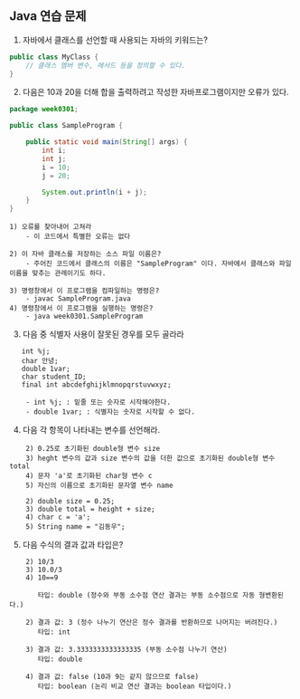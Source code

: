## Java 연습 문제

1. 자바에서 클래스를 선언할 때 사용되는 자바의 키워드는?


```java
public class MyClass {
    // 클래스 멤버 변수, 메서드 등을 정의할 수 있다.
}
```


2. 다음은 10과 20을 더해 합을 출력하려고 작성한 자바프로그램이지만 오류가 있다.
```java
package week0301;

public class SampleProgram {

    public static void main(String[] args) {
        int i;
        int j;
        i = 10;
        j = 20;

        System.out.println(i + j);
    }
}
```

    1) 오류를 찾아내어 고쳐라
        - 이 코드에서 특별한 오류는 없다

    2) 이 자바 클래스를 저장하는 소스 파일 이름은?
        - 주어진 코드에서 클래스의 이름은 "SampleProgram" 이다. 자바에서 클래스와 파일 이름을 맞추는 관례이기도 하다.

    3) 명령창에서 이 프로그램을 컴파일하는 명령은?
        - javac SampleProgram.java
    4) 명령창에서 이 프로그램을 실행하는 명령은?
        - java week0301.SampleProgram


3. 다음 중 식별자 사용이 잘못된 경우를 모두 골라라
```int _i;
   int %j;     
   char 안녕;
   double 1var;
   char student_ID;
   final int abcdefghijklmnopqrstuvwxyz;
```
```
    - int %j; : 밑줄 또는 숫자로 시작해야한다.
    - double 1var; : 식별자는 숫자로 시작할 수 없다.
```

4. 다음 각 항목이 나타내는 변수를 선언해라.
``` 1) int형 변수 height
    2) 0.25로 초기화된 double형 변수 size
    3) heght 변수의 값과 size 변수의 값을 더한 값으로 초기화된 double형 변수 total
    4) 문자 'a'로 초기화된 char형 변수 c
    5) 자신의 이름으로 초기화된 문자열 변수 name
```

``` 1) int height;
    2) double size = 0.25;
    3) double total = height + size;
    4) char c = 'a';
    5) String name = "김동우";
```

5. 다음 수식의 결과 값과 타입은?
``` 1) 67+12.8
    2) 10/3
    3) 10.0/3
    4) 10==9
```

``` 1) 결과 값: 79.8 (정수 67과 부동 소수점 12.8을 더함)
       타입: double (정수와 부동 소수점 연산 결과는 부동 소수점으로 자동 형변환된다.)

    2) 결과 값: 3 (정수 나누기 연산은 정수 결과를 반환하므로 나머지는 버려진다.)
       타입: int

    3) 결과 값: 3.3333333333333335 (부동 소수점 나누기 연산)
       타입: double

    4) 결과 값: false (10과 9는 같지 않으므로 false)
       타입: boolean (논리 비교 연산 결과는 boolean 타입이다.)
```
